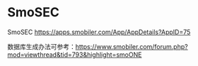 # SmoSEC
SmoSEC https://apps.smobiler.com/App/AppDetails?AppID=75

数据库生成办法可参考：https://www.smobiler.com/forum.php?mod=viewthread&tid=793&highlight=smoONE
